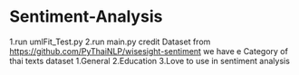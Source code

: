 # Sentiment-Analysis
1.run umlFit_Test.py
2.run main.py
credit Dataset from https://github.com/PyThaiNLP/wisesight-sentiment
we have e Category of thai texts dataset 1.General 2.Education 3.Love to use in sentiment analysis
